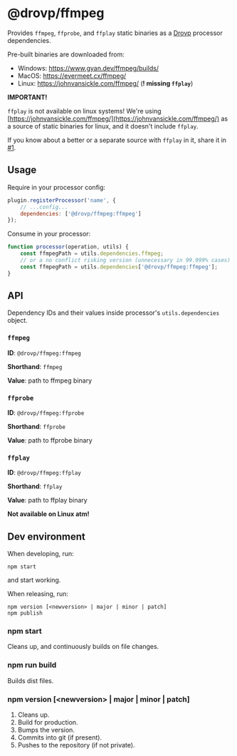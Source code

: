 # @drovp/ffmpeg

Provides `ffmpeg`, `ffprobe`, and `ffplay` static binaries as a [Drovp](https://drovp.app) processor dependencies.

Pre-built binaries are downloaded from:
- Windows: https://www.gyan.dev/ffmpeg/builds/
- MacOS: https://evermeet.cx/ffmpeg/
- Linux: https://johnvansickle.com/ffmpeg/ (**! missing `ffplay`**)

**IMPORTANT!**

`ffplay` is not available on linux systems! We're using [https://johnvansickle.com/ffmpeg/](https://johnvansickle.com/ffmpeg/) as a source of static binaries for linux, and it doesn't include `ffplay`.

If you know about a better or a separate source with `ffplay` in it, share it in [#1](https://github.com/drovp/ffmpeg/issues/1).

## Usage

Require in your processor config:

```js
plugin.registerProcessor('name', {
	// ...config...
	dependencies: ['@drovp/ffmpeg:ffmpeg']
});
```

Consume in your processor:

```js
function processor(operation, utils) {
	const ffmpegPath = utils.dependencies.ffmpeg;
	// or a no conflict risking version (unnecessary in 99.999% cases)
	const ffmpegPath = utils.dependencies['@drovp/ffmpeg:ffmpeg'];
}
```

## API

Dependency IDs and their values inside processor's `utils.dependencies` object.

### `ffmpeg`

**ID**: `@drovp/ffmpeg:ffmpeg`

**Shorthand**: `ffmpeg`

**Value**: path to ffmpeg binary

### `ffprobe`

**ID**: `@drovp/ffmpeg:ffprobe`

**Shorthand**: `ffprobe`

**Value**: path to ffprobe binary

### `ffplay`

**ID**: `@drovp/ffmpeg:ffplay`

**Shorthand**: `ffplay`

**Value**: path to ffplay binary

**Not available on Linux atm!**


## Dev environment

When developing, run:

```
npm start
```

and start working.

When releasing, run:

```
npm version [<newversion> | major | minor | patch]
npm publish
```

### npm start

Cleans up, and continuously builds on file changes.

### npm run build

Builds dist files.

### npm version [&lt;newversion&gt; | major | minor | patch]

1. Cleans up.
1. Build for production.
1. Bumps the version.
1. Commits into git (if present).
1. Pushes to the repository (if not private).
